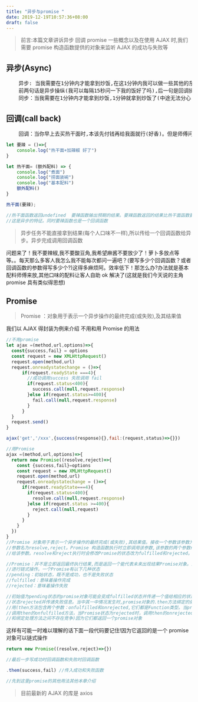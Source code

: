 ```yaml
---
title: "异步与promise "
date: 2019-12-19T10:57:36+08:00
draft: false
---
```


> 前言:本篇文章讲诉异步 回调 promise 一些概念以及在使用 AJAX 时,我们需要 promise 构造函数提供的对象来监听 AJAX 的成功与失败等

## 异步(Async)

<pre>
    异步: 当我需要在1分钟内才能拿到炒饭,在这1分钟内我可以做一些其他的东西.1分钟之后有人告诉我你的炒饭好了.
    前两句话是异步操纵(我可以每隔15秒问一下我的饭好了吗),后一句是回调操作
    同步：当我需要在1分钟内才能拿到炒饭,1分钟就拿到炒饭了(中途无法分心,中途无法过问)
</pre>

## 回调(call back)

<pre>
    回调：当你早上去买热干面时,本该先付钱再给我面就行(好香)。但是师傅问你,弄好了要不要辣(这就是回调)
</pre>

```JavaScript
let 要辣 = ()=>{
    console.log("热干面+加辣椒 好了")
}

let 热干面= (额外配料) => {
    console.log("煮面")
    console.log("捞面装碗")
    console.log("基本配料")
    额外配料()
}

热干面(要辣);

//热干面函数返回undefined  要辣函数输出预期的结果。要辣函数返回的结果比热干面函数要早。
//这是异步的特征。同时要辣函数也是一个回调函数
```

> 异步任务不能直接拿到结果(每个人口味不一样),所以传给一个回调函数给异步。异步完成调用回调函数

问题来了！我不要辣椒,我不要酸豆角,我希望麻酱不要放少了！萝卜多放点等等。。每天那么多客人我怎么我不能每次都问一遍吧？(要写多少个回调函数？或者回调函数的参数得写多少个?)这得多麻烦阿。效率低下！那怎么办?办法就是基本配料师傅来放,其他口味的配料让客人自助 ok 解决了(这就是我们今天说的主角 promise 具有类似得思想)

## Promise

> Promise ：对象用于表示一个异步操作的最终完成(或失败),及其结果值

我们以 AJAX 得封装为例来介绍 不用和用 Promise 的用法

```JavaScript
//不用promise
let ajax =(method,url,options)=>{
  const{success,fail} = options
  const request = new XMLHttpRequest()
  request.open(method,url)
  request.onreadystatechange = ()=>{
      if(request.readyState ===4){
        //成功调用success 失败调用 fail
        if(request.status<400){
          success.call(null,request.response)
        }else if(request.status>=400){
          fail.call(null,request.response)
        }
      }
  }
  request.send()
}

ajax('get','/xxx',{success(response){},fail:(request,status)=>{}})
```

```JavaScript
//用Promise
ajax =(method,url,options)=>{
  return new Promise((resolve,reject)=>{
    const {success,fail}=options
    const request = new XMLHttpRequest()
    request.open(method,url)
    request.onreadystatechange = ()=>{
      if(request.readyState===4){
        if(request.status<400){
          resolve.call(null,request.response)
        }else if(request.status >=400){
          reject.call(null,request)
        }
      }
    }
  })
}
//Promise 对象用于表示一个异步操作的最终完成(或失败),其结果值。接收一个参数该参数为一个函数并且接收两个
//参数名为resolve,reject。Promise 构造函数执行时立即调用该参数,该参数的两个参数resolve、reject作为函数传
//给该参数。resolve和reject执行时会修改Promise的状态改为fulfilled和rejected。

//Promise：并不是立即返回最终执行结果,而是返回一个能代表未来出现结果Promise对象。由于返回的对象我们可以
//进行链式操作。一个Promise有以下几种状态
//pending：初始状态，既不是成功，也不是失败状态
//fulfilled：意味着操作完成
//rejected：意味着操作失败

//初始值为pending状态的promise对象可能会变成fulfilled状态并传递一个值给相应的状态处理方法，也可能变为失败
//状态rejected并传递失败信息。当中其一中情况发生时,promise对象的.then方法绑定的处理方法(handlers)就会被调
//用(then方法包含两个参数：onfulfilled和onrejected,它们都是Function类型。当promise状态为fulfilled时,
//调用then的onfulfilled方法，当Promise状态为rejected时，调用then的onrejected方法，所以在异步操作的完成
//和绑定处理方法之间不存在竞争)因为它们都返回一个promise对象
```

这样有可能一时难以理解的话下面一段代码要记住!因为它返回的是一个 promise 对象可以链式操作

```JavaScript
return new Promise((resolve,reject)=>{})

//最后一步写成功时回调函数和失败时回调函数

.them(success,fail) //传入成功和失败函数

//先到这里promise的其他用法其他本章介绍
```

> 目前最新的 AJAX 的库是 axios
